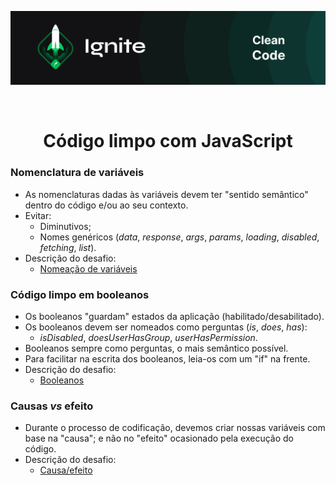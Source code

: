 <p align="center">
  <img src="../.github/capa-ignite-clean-code.png" alt="Ignite Clean Code">
</p>

<br>

<h1 align="center">
  Código limpo com JavaScript
</h1>

### Nomenclatura de variáveis
- As nomenclaturas dadas às variáveis devem ter "sentido semântico" dentro do código e/ou ao seu contexto.
- Evitar:
  - Diminutivos;
  - Nomes genéricos (*data*, *response*, *args*, *params*, *loading*, *disabled*, *fetching*, *list*).
- Descrição do desafio:
  - [Nomeação de variáveis](https://efficient-sloth-d85.notion.site/Desafio-Nomea-o-de-vari-veis-0a8484a8cdc743558d6677910590a874)

### Código limpo em booleanos
- Os booleanos "guardam" estados da aplicação (habilitado/desabilitado).
- Os booleanos devem ser nomeados como perguntas (*is*, *does*, *has*):
  - *isDisabled*, *doesUserHasGroup*, *userHasPermission*.
- Booleanos sempre como perguntas, o mais semântico possível.
- Para facilitar na escrita dos booleanos, leia-os com um "if" na frente.
- Descrição do desafio:
  - [Booleanos](https://efficient-sloth-d85.notion.site/Desafio-Booleanos-aaab19f8e0394d20ae135c30094a7a3c)

### Causas *vs* efeito
- Durante o processo de codificação, devemos criar nossas variáveis com base na "causa"; e não no "efeito" ocasionado pela execução do código.
- Descrição do desafio:
  - [Causa/efeito](https://efficient-sloth-d85.notion.site/Desafio-Causa-vs-Efeito-a664fd5596c8467f9d5d66f3043ac9c5)
